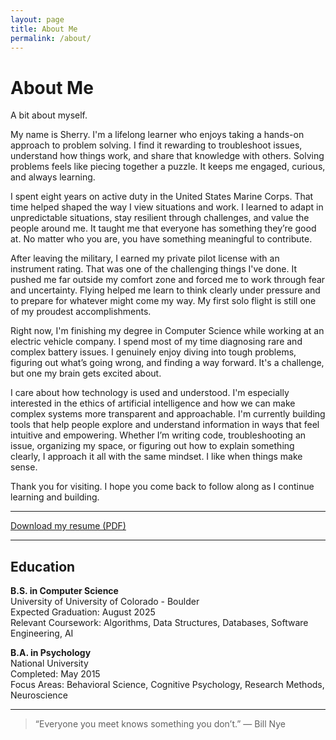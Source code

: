 ```yaml
---
layout: page
title: About Me
permalink: /about/
---
```


# About Me

A bit about myself.

My name is Sherry. I'm a lifelong learner who enjoys taking a hands-on approach to problem solving. I find it rewarding to troubleshoot issues, understand how things work, and share that knowledge with others. Solving problems feels like piecing together a puzzle. It keeps me engaged, curious, and always learning.

I spent eight years on active duty in the United States Marine Corps. That time helped shaped the way I view situations and work. I learned to adapt in unpredictable situations, stay resilient through challenges, and value the people around me. It taught me that everyone has something they’re good at. No matter who you are, you have something meaningful to contribute.

After leaving the military, I earned my private pilot license with an instrument rating. That was one of the challenging things I've done. It pushed me far outside my comfort zone and forced me to work through fear and uncertainty. Flying helped me learn to think clearly under pressure and to prepare for whatever might come my way. My first solo flight is still one of my proudest accomplishments.

Right now, I'm finishing my degree in Computer Science while working at an electric vehicle company. I spend most of my time diagnosing rare and complex battery issues. I genuinely enjoy diving into tough problems, figuring out what’s going wrong, and finding a way forward. It's a challenge, but one my brain gets excited about.

I care about how technology is used and understood. I'm especially interested in the ethics of artificial intelligence and how we can make complex systems more transparent and approachable. I'm currently building tools that help people explore and understand information in ways that feel intuitive and empowering. Whether I’m writing code, troubleshooting an issue, organizing my space, or figuring out how to explain something clearly, I approach it all with the same mindset. I like when things make sense.

Thank you for visiting. I hope you come back to follow along as I continue learning and building.



---

[Download my resume (PDF)](/assets/resume.pdf)

---

## Education

**B.S. in Computer Science**  
University of University of Colorado - Boulder  
Expected Graduation: August 2025  
Relevant Coursework: Algorithms, Data Structures, Databases, Software Engineering, AI

**B.A. in Psychology**  
National University  
Completed: May 2015  
Focus Areas: Behavioral Science, Cognitive Psychology, Research Methods, Neuroscience

---


  > “Everyone you meet knows something you don’t.” — Bill Nye
